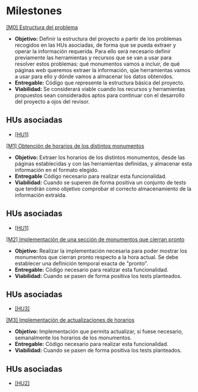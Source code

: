 # Milestones

[[M0] Estructura del problema](https://github.com/adiazcencillo/GranadaInfo/milestone/1)

- **Objetivo:** Definir la estructura del proyecto a partir de los problemas recogidos en las HUs asociadas, de forma que se pueda extraer y operar la información requerida. Para ello será necesario definir previamente las herramientas y recursos que se van a usar para resolver estos problemas: qué monumentos vamos a incluir, de qué páginas web queremos extraer la información, qúe herramientas vamos a usar para ello y dónde vamos a almacenar los datos obtenidos.
- **Entregable:** Código que represente la estructura básica del proyecto. 
- **Viabilidad:** Se considerará viable cuando los recursos y herramientas propuestos sean considerados aptos para continuar con el desarrollo del proyecto a ojos del revisor.

## HUs asociadas

- [[HU1]](https://github.com/adiazcencillo/GranadaInfo/issues/2)

[[M1] Obtención de horarios de los distintos monumentos](https://github.com/adiazcencillo/GranadaInfo/milestone/2)

- **Objetivo:** Extraer los horarios de los distintos monumentos, desde las páginas establecidas y con las herramientas definidas, y almacenar esta información en el formato elegido.
- **Entregable** Código necesario para realizar esta funcionalidad.
- **Viabilidad:** Cuando se superen de forma positiva un conjunto de tests que tendrán como objetivo comprobar el correcto almacenamiento de la información extraída.

## HUs asociadas

- [[HU1]](https://github.com/adiazcencillo/GranadaInfo/issues/2)

[[M2] Implementación de una sección de monumentos que cierran pronto](https://github.com/adiazcencillo/GranadaInfo/milestone/3)

- **Objetivo:** Realizar la implementación necesaria para poder mostrar los monumentos que cierran pronto respecto a la hora actual. Se debe establecer una definición temporal exacta de "pronto".
- **Entregable:** Código necesario para realizar esta funcionalidad.
- **Viabilidad:** Cuando se pasen de forma positiva los tests planteados.

## HUs asociadas

- [[HU3]](https://github.com/adiazcencillo/GranadaInfo/issues/4)

[[M3] Implementación de actualizaciones de horarios](https://github.com/adiazcencillo/GranadaInfo/milestone/4)

- **Objetivo:** Implementación que permita actualizar, si fuese necesario, semanalmente los horarios de los monumentos.
- **Entregable:** Código necesario para realizar esta funcionalidad.
- **Viabilidad:** Cuando se pasen de forma positiva los tests planteados.

## HUs asociadas

- [[HU2]](https://github.com/adiazcencillo/GranadaInfo/issues/3)

